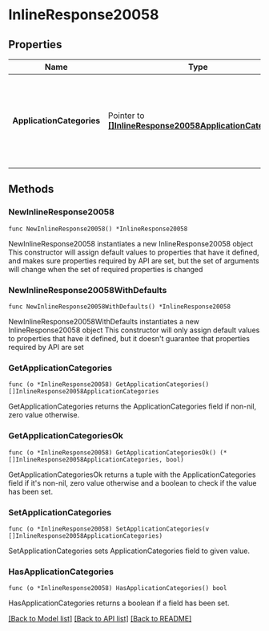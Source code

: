 # InlineResponse20058

## Properties

Name | Type | Description | Notes
------------ | ------------- | ------------- | -------------
**ApplicationCategories** | Pointer to [**[]InlineResponse20058ApplicationCategories**](InlineResponse20058ApplicationCategories.md) |  The L7 firewall application categories and their associated applications for an MX network | [optional] 

## Methods

### NewInlineResponse20058

`func NewInlineResponse20058() *InlineResponse20058`

NewInlineResponse20058 instantiates a new InlineResponse20058 object
This constructor will assign default values to properties that have it defined,
and makes sure properties required by API are set, but the set of arguments
will change when the set of required properties is changed

### NewInlineResponse20058WithDefaults

`func NewInlineResponse20058WithDefaults() *InlineResponse20058`

NewInlineResponse20058WithDefaults instantiates a new InlineResponse20058 object
This constructor will only assign default values to properties that have it defined,
but it doesn't guarantee that properties required by API are set

### GetApplicationCategories

`func (o *InlineResponse20058) GetApplicationCategories() []InlineResponse20058ApplicationCategories`

GetApplicationCategories returns the ApplicationCategories field if non-nil, zero value otherwise.

### GetApplicationCategoriesOk

`func (o *InlineResponse20058) GetApplicationCategoriesOk() (*[]InlineResponse20058ApplicationCategories, bool)`

GetApplicationCategoriesOk returns a tuple with the ApplicationCategories field if it's non-nil, zero value otherwise
and a boolean to check if the value has been set.

### SetApplicationCategories

`func (o *InlineResponse20058) SetApplicationCategories(v []InlineResponse20058ApplicationCategories)`

SetApplicationCategories sets ApplicationCategories field to given value.

### HasApplicationCategories

`func (o *InlineResponse20058) HasApplicationCategories() bool`

HasApplicationCategories returns a boolean if a field has been set.


[[Back to Model list]](../README.md#documentation-for-models) [[Back to API list]](../README.md#documentation-for-api-endpoints) [[Back to README]](../README.md)


